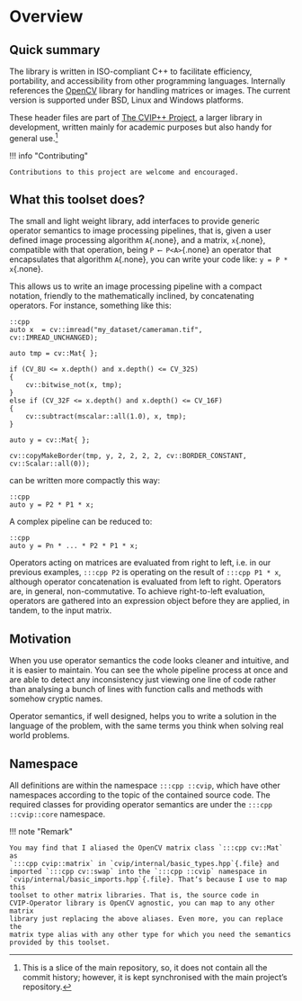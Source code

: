 # Overview

## Quick summary

The library is written in ISO-compliant C++ to facilitate efficiency,
portability, and accessibility from other programming languages. Internally
references the [OpenCV][opencv] library for handling matrices or images. The
current version is supported under BSD, Linux and Windows platforms.

These header files are part of [The CVIP++ Project][cvip-project], a larger
library in development, written mainly for academic purposes but also handy for
general use.[^1]

!!! info "Contributing"

    Contributions to this project are welcome and encouraged.

[^1]: This is a slice of the main repository, so, it does not contain all the
      commit history; however, it is kept synchronised with the main projectʼs
      repository.

## What this toolset does?

The small and light weight library, add interfaces to provide generic operator
semantics to image processing pipelines, that is, given a user defined image
processing algorithm `A`{.none}, and a matrix, `x`{.none}, compatible with that
operation, being `P ⟵ P<A>`{.none} an operator that encapsulates that algorithm
`A`{.none}, you can write your code like: `y = P * x`{.none}.

This allows us to write an image processing pipeline with a compact notation,
friendly to the mathematically inclined, by concatenating operators. For
instance, something like this:

    ::cpp
    auto x  = cv::imread("my_dataset/cameraman.tif", cv::IMREAD_UNCHANGED);

    auto tmp = cv::Mat{ };

    if (CV_8U <= x.depth() and x.depth() <= CV_32S)
    {
        cv::bitwise_not(x, tmp);
    }
    else if (CV_32F <= x.depth() and x.depth() <= CV_16F)
    {
        cv::subtract(mscalar::all(1.0), x, tmp);
    }

    auto y = cv::Mat{ };

    cv::copyMakeBorder(tmp, y, 2, 2, 2, 2, cv::BORDER_CONSTANT, cv::Scalar::all(0));

can be written more compactly this way:

    ::cpp
    auto y = P2 * P1 * x;

A complex pipeline can be reduced to:

    ::cpp
    auto y = Pn * ... * P2 * P1 * x;

Operators acting on matrices are evaluated from right to left, i.e. in our
previous examples, `:::cpp P2` is operating on the result of `:::cpp P1 * x`,
although operator concatenation is evaluated from left to right. Operators are,
in general, non-commutative. To achieve right-to-left evaluation, operators are
gathered into an expression object before they are applied, in tandem, to the
input matrix.

## Motivation

When you use operator semantics the code looks cleaner and intuitive, and it is
easier to maintain. You can see the whole pipeline process at once and are able
to detect any inconsistency just viewing one line of code rather than analysing
a bunch of lines with function calls and methods with somehow cryptic names.

Operator semantics, if well designed, helps you to write a solution in the
language of the problem, with the same terms you think when solving real world
problems.

## Namespace

All definitions are within the namespace `:::cpp ::cvip`, which have other
namespaces according to the topic of the contained source code. The required
classes for providing operator semantics are under the `:::cpp ::cvip::core`
namespace.

!!! note "Remark"

    You may find that I aliased the OpenCV matrix class `:::cpp cv::Mat` as
    `:::cpp cvip::matrix` in `cvip/internal/basic_types.hpp`{.file} and
    imported `:::cpp cv::swap` into the `:::cpp ::cvip` namespace in
    `cvip/internal/basic_imports.hpp`{.file}. Thatʼs because I use to map this
    toolset to other matrix libraries. That is, the source code in
    CVIP-Operator library is OpenCV agnostic, you can map to any other matrix
    library just replacing the above aliases. Even more, you can replace the
    matrix type alias with any other type for which you need the semantics
    provided by this toolset.

[cvip-project]: https://github.com/wvenialbo/CVIP "The CVIP++ Project"
[opencv]: https://opencv.org/ "OpenCV.org"
